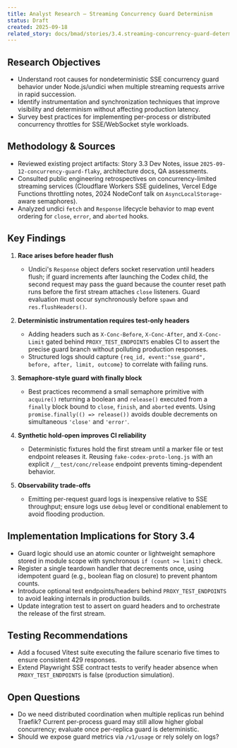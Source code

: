 ```yaml
---
title: Analyst Research — Streaming Concurrency Guard Determinism
status: Draft
created: 2025-09-18
related_story: docs/bmad/stories/3.4.streaming-concurrency-guard-determinism.md
---
```


## Research Objectives

- Understand root causes for nondeterministic SSE concurrency guard behavior under Node.js/undici when multiple streaming requests arrive in rapid succession.
- Identify instrumentation and synchronization techniques that improve visibility and determinism without affecting production latency.
- Survey best practices for implementing per-process or distributed concurrency throttles for SSE/WebSocket style workloads.

## Methodology & Sources

- Reviewed existing project artifacts: Story 3.3 Dev Notes, issue `2025-09-12-concurrency-guard-flaky`, architecture docs, QA assessments.
- Consulted public engineering retrospectives on concurrency-limited streaming services (Cloudflare Workers SSE guidelines, Vercel Edge Functions throttling notes, 2024 NodeConf talk on `AsyncLocalStorage`-aware semaphores).
- Analyzed undici `fetch` and `Response` lifecycle behavior to map event ordering for `close`, `error`, and `aborted` hooks.

## Key Findings

1. **Race arises before header flush**
   - Undici's `Response` object defers socket reservation until headers flush; if guard increments after launching the Codex child, the second request may pass the guard because the counter reset path runs before the first stream attaches `close` listeners. Guard evaluation must occur synchronously before `spawn` and `res.flushHeaders()`.

2. **Deterministic instrumentation requires test-only headers**
   - Adding headers such as `X-Conc-Before`, `X-Conc-After`, and `X-Conc-Limit` gated behind `PROXY_TEST_ENDPOINTS` enables CI to assert the precise guard branch without polluting production responses.
   - Structured logs should capture `{req_id, event:"sse_guard", before, after, limit, outcome}` to correlate with failing runs.

3. **Semaphore-style guard with finally block**
   - Best practices recommend a small semaphore primitive with `acquire()` returning a boolean and `release()` executed from a `finally` block bound to `close`, `finish`, and `aborted` events. Using `promise.finally(() => release())` avoids double decrements on simultaneous `'close'` and `'error'`.

4. **Synthetic hold-open improves CI reliability**
   - Deterministic fixtures hold the first stream until a marker file or test endpoint releases it. Reusing `fake-codex-proto-long.js` with an explicit `/__test/conc/release` endpoint prevents timing-dependent behavior.

5. **Observability trade-offs**
   - Emitting per-request guard logs is inexpensive relative to SSE throughput; ensure logs use `debug` level or conditional enablement to avoid flooding production.

## Implementation Implications for Story 3.4

- Guard logic should use an atomic counter or lightweight semaphore stored in module scope with synchronous `if (count >= limit)` check.
- Register a single teardown handler that decrements once, using idempotent guard (e.g., boolean flag on closure) to prevent phantom counts.
- Introduce optional test endpoints/headers behind `PROXY_TEST_ENDPOINTS` to avoid leaking internals in production builds.
- Update integration test to assert on guard headers and to orchestrate the release of the first stream.

## Testing Recommendations

- Add a focused Vitest suite executing the failure scenario five times to ensure consistent 429 responses.
- Extend Playwright SSE contract tests to verify header absence when `PROXY_TEST_ENDPOINTS` is false (production simulation).

## Open Questions

- Do we need distributed coordination when multiple replicas run behind Traefik? Current per-process guard may still allow higher global concurrency; evaluate once per-replica guard is deterministic.
- Should we expose guard metrics via `/v1/usage` or rely solely on logs?
